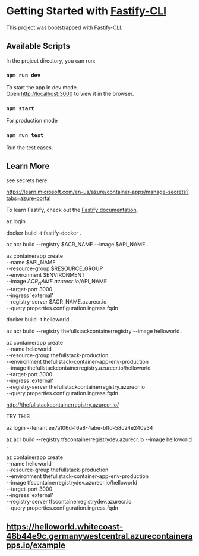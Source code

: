# Getting Started with [Fastify-CLI](https://www.npmjs.com/package/fastify-cli)

This project was bootstrapped with Fastify-CLI.

## Available Scripts

In the project directory, you can run:

### `npm run dev`

To start the app in dev mode.\
Open [http://localhost:3000](http://localhost:3000) to view it in the browser.

### `npm start`

For production mode

### `npm run test`

Run the test cases.

## Learn More

see secrets here:

https://learn.microsoft.com/en-us/azure/container-apps/manage-secrets?tabs=azure-portal

To learn Fastify, check out the [Fastify documentation](https://www.fastify.io/docs/latest/).

az login

docker build -t fastify-docker .

az acr build --registry $ACR_NAME --image $API_NAME .

az containerapp create \
 --name $API_NAME \
  --resource-group $RESOURCE_GROUP \
  --environment $ENVIRONMENT \
  --image $ACR_NAME.azurecr.io/$API_NAME \
 --target-port 3000 \
 --ingress 'external' \
 --registry-server $ACR_NAME.azurecr.io \
 --query properties.configuration.ingress.fqdn

docker build -t helloworld .

az acr build --registry thefullstackcontainerregistry --image helloworld .

az containerapp create \
 --name helloworld \
 --resource-group thefullstack-production \
 --environment thefullstack-container-app-env-production \
 --image thefullstackcontainerregistry.azurecr.io/helloworld \
 --target-port 3000 \
 --ingress 'external' \
 --registry-server thefullstackcontainerregistry.azurecr.io \
 --query properties.configuration.ingress.fqdn

http://thefullstackcontainerregistry.azurecr.io/

TRY THIS

az login --tenant ee7a106d-f6a8-4abe-bffd-58c24e240a34

az acr build --registry tfscontainerregistrydev.azurecr.io --image helloworld .

az containerapp create \
 --name helloworld \
 --resource-group thefullstack-production \
--environment thefullstack-container-app-env-production \
 --image tfscontainerregistrydev.azurecr.io/helloworld \
 --target-port 3000 \
 --ingress 'external' \
 --registry-server tfscontainerregistrydev.azurecr.io \
 --query properties.configuration.ingress.fqdn

## https://helloworld.whitecoast-48b44e9c.germanywestcentral.azurecontainerapps.io/example
